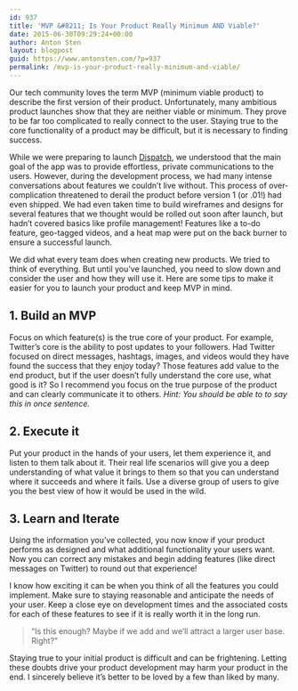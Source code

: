 ```yaml
---
id: 937
title: 'MVP &#8211; Is Your Product Really Minimum AND Viable?'
date: 2015-06-30T09:29:24+00:00
author: Anton Sten
layout: blogpost
guid: https://www.antonsten.com/?p=937
permalink: /mvp-is-your-product-really-minimum-and-viable/
---
```

Our tech community loves the term MVP (minimum viable product) to describe the first version of their product. Unfortunately, many ambitious product launches show that they are neither viable or minimum. They prove to be far too complicated to really connect to the user. Staying true to the core functionality of a product may be difficult, but it is necessary to finding success.

While we were preparing to launch [Dispatch](https://www.antonsten.com/dispatch-tv/), we understood that the main goal of the app was to provide effortless, private communications to the users. However, during the development process, we had many intense conversations about features we couldn’t live without. This process of over-complication threatened to derail the product before version 1 (or .01!) had even shipped. We had even taken time to build wireframes and designs for several features that we thought would be rolled out soon after launch, but hadn’t covered basics like profile management! Features like a to-do feature, geo-tagged videos, and a heat map were put on the back burner to ensure a successful launch.

We did what every team does when creating new products. We tried to think of everything. But until you’ve launched, you need to slow down and consider the user and how they will use it. Here are some tips to make it easier for you to launch your product and keep MVP in mind.

## 1. Build an MVP

Focus on which feature(s) is the true core of your product. For example, Twitter’s core is the ability to post updates to your followers. Had Twitter focused on direct messages, hashtags, images, and videos would they have found the success that they enjoy today? Those features add value to the end product, but if the user doesn’t fully understand the core use, what good is it? So I recommend you focus on the true purpose of the product and can clearly communicate it to others. _Hint: You should be able to to say this in once sentence._

## 2. Execute it

Put your product in the hands of your users, let them experience it, and listen to them talk about it. Their real life scenarios will give you a deep understanding of what value it brings to them so that you can understand where it succeeds and where it fails. Use a diverse group of users to give you the best view of how it would be used in the wild.

## 3. Learn and Iterate

Using the information you’ve collected, you now know if your product performs as designed and what additional functionality your users want. Now you can correct any mistakes and begin adding features (like direct messages on Twitter) to round out that experience!

I know how exciting it can be when you think of all the features you could implement. Make sure to staying reasonable and anticipate the needs of your user. Keep a close eye on development times and the associated costs for each of these features to see if it is really worth it in the long run.

> “Is this enough? Maybe if we add <feature> and <feature> we’ll attract a larger user base. Right?”

Staying true to your initial product is difficult and can be frightening. Letting these doubts drive your product development may harm your product in the end. I sincerely believe it’s better to be loved by a few than liked by many.
